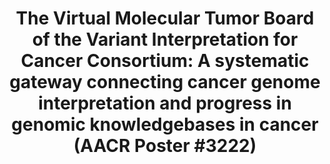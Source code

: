 ---
title: "The Virtual Molecular Tumor Board of the Variant Interpretation for Cancer Consortium: A systematic gateway connecting cancer genome interpretation and progress in genomic knowledgebases in cancer (AACR Poster #3222)"
event: "AACR 2020 II"
---